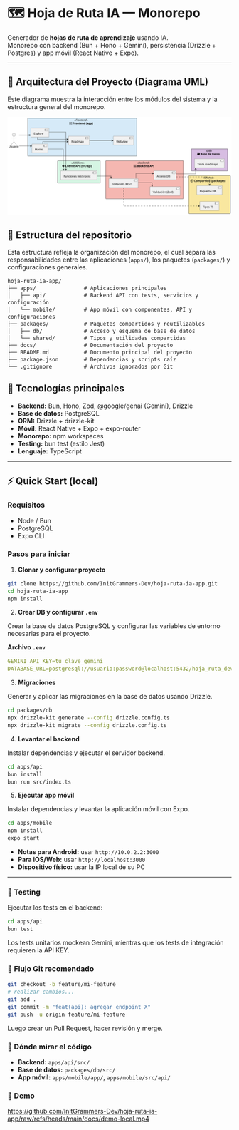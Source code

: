 # 🗺️ Hoja de Ruta IA — Monorepo

Generador de **hojas de ruta de aprendizaje** usando IA.  
Monorepo con backend (Bun + Hono + Gemini), persistencia (Drizzle + Postgres) y app móvil (React Native + Expo).

---

## 🧩 Arquitectura del Proyecto (Diagrama UML)

Este diagrama muestra la interacción entre los módulos del sistema y la estructura general del monorepo.

![Diagrama de arquitectura](./docs/diagram-uml.svg)

## 📂 Estructura del repositorio

Esta estructura refleja la organización del monorepo, el cual separa las responsabilidades entre las aplicaciones (`apps/`), los paquetes (`packages/`) y configuraciones generales.

```
hoja-ruta-ia-app/
├── apps/               # Aplicaciones principales
│   ├── api/            # Backend API con tests, servicios y configuración
│   └── mobile/         # App móvil con componentes, API y configuraciones
├── packages/           # Paquetes compartidos y reutilizables
│   ├── db/             # Acceso y esquema de base de datos
│   └── shared/         # Tipos y utilidades compartidas
├── docs/               # Documentación del proyecto
├── README.md           # Documento principal del proyecto
├── package.json        # Dependencias y scripts raíz
└── .gitignore          # Archivos ignorados por Git
```

## 🚀 Tecnologías principales

- **Backend:** Bun, Hono, Zod, @google/genai (Gemini), Drizzle  
- **Base de datos:** PostgreSQL  
- **ORM:** Drizzle + drizzle-kit  
- **Móvil:** React Native + Expo + expo-router  
- **Monorepo:** npm workspaces  
- **Testing:** bun test (estilo Jest)  
- **Lenguaje:** TypeScript  

---

## ⚡ Quick Start (local)

### Requisitos

- Node / Bun  
- PostgreSQL  
- Expo CLI  

### Pasos para iniciar

1. **Clonar y configurar proyecto**
```bash
git clone https://github.com/InitGrammers-Dev/hoja-ruta-ia-app.git
cd hoja-ruta-ia-app
npm install
```

2. **Crear DB y configurar `.env`**

Crear la base de datos PostgreSQL y configurar las variables de entorno necesarias para el proyecto.

**Archivo `.env`**

```yaml
GEMINI_API_KEY=tu_clave_gemini
DATABASE_URL=postgresql://usuario:password@localhost:5432/hoja_ruta_dev
```

3. **Migraciones**

Generar y aplicar las migraciones en la base de datos usando Drizzle.

```bash
cd packages/db
npx drizzle-kit generate --config drizzle.config.ts
npx drizzle-kit migrate --config drizzle.config.ts
```

4. **Levantar el backend**

Instalar dependencias y ejecutar el servidor backend.

```bash
cd apps/api
bun install
bun run src/index.ts
```

5. **Ejecutar app móvil**

Instalar dependencias y levantar la aplicación móvil con Expo.

```bash
cd apps/mobile
npm install
expo start
```

- **Notas para Android:** usar `http://10.0.2.2:3000`
- **Para iOS/Web:** usar `http://localhost:3000`
- **Dispositivo físico:** usar la IP local de su PC

__________

### 🧪 Testing

Ejecutar los tests en el backend:

```bash
cd apps/api
bun test
```

Los tests unitarios mockean Gemini, mientras que los tests de integración requieren la API KEY.


### 🧬 Flujo Git recomendado

```bash
git checkout -b feature/mi-feature
# realizar cambios...
git add .
git commit -m "feat(api): agregar endpoint X"
git push -u origin feature/mi-feature
```
Luego crear un Pull Request, hacer revisión y merge.

### 🧭 Dónde mirar el código

- **Backend:** `apps/api/src/`
- **Base de datos:** `packages/db/src/`
- **App móvil:** `apps/mobile/app/`, `apps/mobile/src/api/`

### 🎥 Demo

https://github.com/InitGrammers-Dev/hoja-ruta-ia-app/raw/refs/heads/main/docs/demo-local.mp4